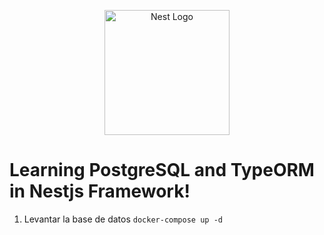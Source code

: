 <p align="center">
  <a href="http://nestjs.com/" target="blank"><img src="https://nestjs.com/img/logo-small.svg" width="200" alt="Nest Logo" /></a>
</p>

# Learning PostgreSQL and TypeORM in Nestjs Framework!

1. Levantar la base de datos
```docker-compose up -d```

